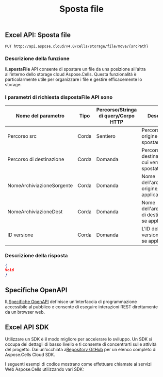 ﻿---
title: Sposta file
second_title: Documen
linktitle: Sposta file
type: docs
url: /it/move-file/
keywords: Move file, Aspose.Cells API, File Management, Excel API, REST API, Cloud Storage, Spreadsheet Manipulatio
description: Scopri come utilizzare MoveFile API per gestire i file nell'archiviazione cloud Aspose.Cells
weight: 100
kwords: Excel, Office Cloud, REST API, Foglio di calcolo, PDF, CSV, Json, Markdown, Sposta file, Gestione file, Archiviazione cloud
---
## **Excel API: Sposta file**

```
PUT http://api.aspose.cloud/v4.0/cells/storage/file/move/{srcPath}
```

### **Descrizione della funzione**

 IL**spostaFile** API consente di spostare un file da una posizione all'altra all'interno dello storage cloud Aspose.Cells. Questa funzionalità è particolarmente utile per organizzare i file e gestire efficacemente lo storage.

###  I parametri di richiesta di**spostaFile** API sono

| Nome del parametro| Tipo| Percorso/Stringa di query/Corpo HTTP| Descrizione|
|---------------|--|------------------------|--------------------------------------|
| Percorso src| Corda| Sentiero| Percorso di origine del file da spostare.|
| Percorso di destinazione| Corda| Domanda| Percorso di destinazione in cui verrà spostato il file.|
| NomeArchiviazioneSorgente| Corda| Domanda| Nome dell'archivio di origine, se applicabile.|
| NomeArchiviazioneDest| Corda| Domanda|Nome dell'archiviazione di destinazione, se applicabile.|
| ID versione| Corda| Domanda| L'ID della versione del file, se applicabile.|

### **Descrizione della risposta**

```json
{
Void
}
```

## Specifiche OpenAPI

 IL[Specifiche OpenAPI](https://reference.aspose.cloud/cells/#/FileController/MoveFile) definisce un'interfaccia di programmazione accessibile al pubblico e consente di eseguire interazioni REST direttamente da un browser web.

## Excel API SDK

 Utilizzare un SDK è il modo migliore per accelerare lo sviluppo. Un SDK si occupa dei dettagli di basso livello e ti consente di concentrarti sulle attività del progetto. Dai un'occhiata a[Repository GitHub](https://github.com/aspose-cells-cloud) per un elenco completo di Aspose.Cells Cloud SDK.

I seguenti esempi di codice mostrano come effettuare chiamate ai servizi Web Aspose.Cells utilizzando vari SDK:
